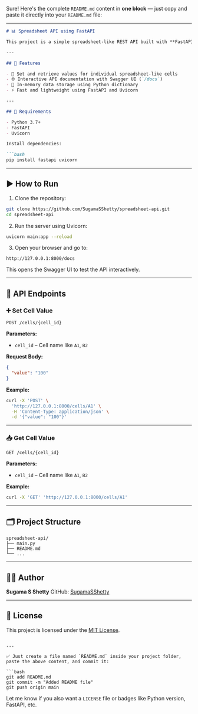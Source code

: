 Sure! Here's the complete `README.md` content in **one block** — just copy and paste it directly into your `README.md` file:

---

````markdown
# 📊 Spreadsheet API using FastAPI

This project is a simple spreadsheet-like REST API built with **FastAPI** that allows users to set and get values from cells (like `A1`, `B2`, etc.), simulating the behavior of a basic spreadsheet.

---

## 🚀 Features

- 🔢 Set and retrieve values for individual spreadsheet-like cells
- 🌐 Interactive API documentation with Swagger UI (`/docs`)
- 🧠 In-memory data storage using Python dictionary
- ⚡ Fast and lightweight using FastAPI and Uvicorn

---

## 🔧 Requirements

- Python 3.7+
- FastAPI
- Uvicorn

Install dependencies:

```bash
pip install fastapi uvicorn
````

---

## ▶️ How to Run

1. Clone the repository:

```bash
git clone https://github.com/SugamaSShetty/spreadsheet-api.git
cd spreadsheet-api
```

2. Run the server using Uvicorn:

```bash
uvicorn main:app --reload
```

3. Open your browser and go to:

```
http://127.0.0.1:8000/docs
```

This opens the Swagger UI to test the API interactively.

---

## 📘 API Endpoints

### ➕ Set Cell Value

```
POST /cells/{cell_id}
```

**Parameters:**

* `cell_id` – Cell name like `A1`, `B2`

**Request Body:**

```json
{
  "value": "100"
}
```

**Example:**

```bash
curl -X 'POST' \
  'http://127.0.0.1:8000/cells/A1' \
  -H 'Content-Type: application/json' \
  -d '{"value": "100"}'
```

---

### 📥 Get Cell Value

```
GET /cells/{cell_id}
```

**Parameters:**

* `cell_id` – Cell name like `A1`, `B2`

**Example:**

```bash
curl -X 'GET' 'http://127.0.0.1:8000/cells/A1'
```

---

## 🗂️ Project Structure

```
spreadsheet-api/
├── main.py
├── README.md
└── ...
```

---

## 🧑‍💻 Author

**Sugama S Shetty**
GitHub: [SugamaSShetty](https://github.com/SugamaSShetty)

---

## 📜 License

This project is licensed under the [MIT License](LICENSE).

````

---

✅ Just create a file named `README.md` inside your project folder, paste the above content, and commit it:

```bash
git add README.md
git commit -m "Added README file"
git push origin main
````

Let me know if you also want a `LICENSE` file or badges like Python version, FastAPI, etc.
